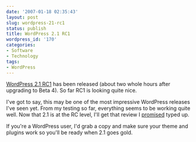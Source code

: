 ```yaml
---
date: '2007-01-18 02:35:43'
layout: post
slug: wordpress-21-rc1
status: publish
title: WordPress 2.1 RC1
wordpress_id: '170'
categories:
- Software
- Technology
tags:
- WordPress
---
```


[WordPress 2.1 RC1](http://boren.nu/archives/2007/01/17/wordpress-21-release-candidate-1/) has been released (about two whole hours after upgrading to Beta 4). So far RC1 is looking quite nice.

I've got to say, this may be one of the most impressive WordPress releases I've seen yet. From my testing so far, everything seems to be working quite well. Now that 2.1 is at the RC level, I'll get that review I [promised](http://adamcaudill.com/2007/01/15/wordpress-207-upgrading-to-21-beta-2/) typed up.

If you're a WordPress user, I'd grab a copy and make sure your theme and plugins work so you'll be ready when 2.1 goes gold.
